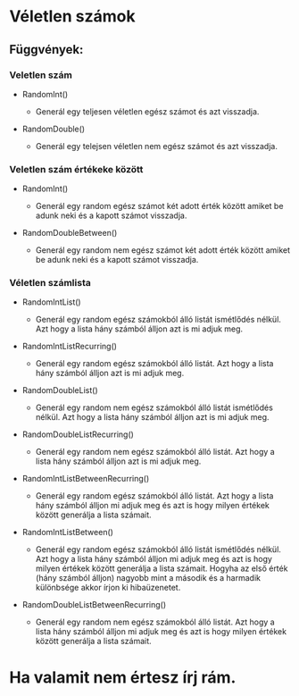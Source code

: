 ﻿# Véletlen számok
## Függvények:
### Veletlen szám
- RandomInt()
	* Generál egy teljesen véletlen egész számot és azt visszadja.

- RandomDouble()
	* Generál egy telejsen véletlen nem egész számot és azt visszadja.
### Veletlen szám értékeke között
- RandomInt()
	* Generál egy random egész számot két adott érték között amiket be adunk neki és a kapott számot visszadja.

- RandomDoubleBetween()
	* Generál egy random nem egész számot két adott érték között amiket be adunk neki és a kapott számot visszadja.
### Véletlen számlista
- RandomIntList()
	* Generál egy random egész számokból álló listát ismétlődés nélkül. Azt hogy a lista hány számból álljon azt is mi adjuk meg.

- RandomIntListRecurring()
	* Generál egy random egész számokból álló listát. Azt hogy a lista hány számból álljon azt is mi adjuk meg.

- RandomDoubleList()
	* Generál egy random nem egész számokból álló listát ismétlődés nélkül. Azt hogy a lista hány számból álljon azt is mi adjuk meg.

- RandomDoubleListRecurring()
	* Generál egy random nem egész számokból álló listát. Azt hogy a lista hány számból álljon azt is mi adjuk meg.

- RandomIntListBetweenRecurring()
	* Generál egy random egész számokból álló listát. Azt hogy a lista hány számból álljon mi adjuk meg és azt is hogy milyen értékek között generálja a lista számait. 

- RandomIntListBetween()
	* Generál egy random egész számokból álló listát ismétlődés nélkül. Azt hogy a lista hány számból álljon mi adjuk meg és azt is hogy milyen értékek között generálja a lista számait. Hogyha az első érték (hány számból álljon) nagyobb mint a második és a harmadik különbsége akkor írjon ki hibaüzenetet.

- RandomDoubleListBetweenRecurring()
    * Generál egy random nem egész számokból álló listát. Azt hogy a lista hány számból álljon mi adjuk meg és azt is hogy milyen értékek között generálja a lista számait. 

# Ha valamit nem értesz írj rám.